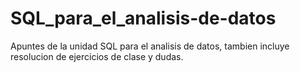 # SQL_para_el_analisis-de-datos
Apuntes de la unidad SQL para el analisis de datos, tambien incluye resolucion de ejercicios de clase y dudas.
